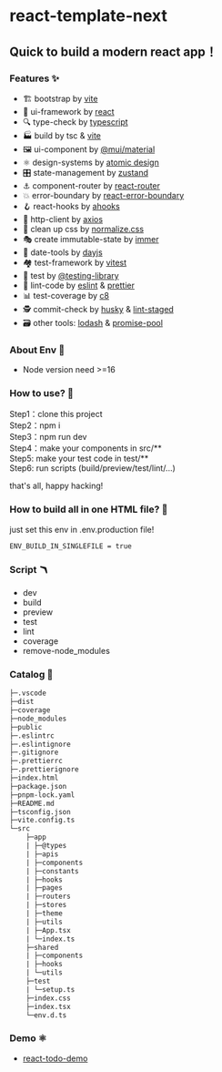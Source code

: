 # react-template-next

## Quick to build a modern react app！

### Features ✨

- 🏗️ bootstrap by [vite](https://vitejs.dev/)
- 📸 ui-framework by [react](https://beta.reactjs.org/)
- 🔍 type-check by [typescript](https://www.typescriptlang.org/)
- 🏭 build by tsc & [vite](https://github.com/vitejs/vite)
- 🖼️ ui-component by [@mui/material](https://mui.com/)
- ⚛️ design-systems by [atomic design](https://atomicdesign.bradfrost.com/)
- 🎛️ state-management by [zustand](https://zustand-demo.pmnd.rs/)
- ⚓ component-router by [react-router](https://reactrouter.com/)
- 💥 error-boundary by [react-error-boundary](https://github.com/bvaughn/react-error-boundary)
- 🪝 react-hooks by [ahooks](https://ahooks.js.org/)
- 📡 http-client by [axios](https://axios-http.com/)
- 🛁 clean up css by [normalize.css](https://github.com/necolas/normalize.css/)
- 🎭 create immutable-state by [immer](https://immerjs.github.io/immer/)
- 📅 date-tools by [dayjs](https://day.js.org/)
- 🏘️ test-framework by [vitest](https://vitest.dev/)
- 🐙 test by [@testing-library](https://testing-library.com/)
- 👀 lint-code by [eslint](eslint.org) & [prettier](https://prettier.io/)
- 📊 test-coverage by [c8](https://github.com/bcoe/c8)
- 🕵️ commit-check by [husky](https://typicode.github.io/husky/#/) & [lint-staged](https://github.com/okonet/lint-staged)
- 🗃️ other tools: [lodash](https://github.com/lodash/lodash) & [promise-pool](https://www.npmjs.com/package/@supercharge/promise-pool)

### About Env 🌌
- Node version need >=16

### How to use? 🤨

  Step1：clone this project  
  Step2：npm i  
  Step3：npm run dev  
  Step4：make your components in src/\*\*  
  Step5: make your test code  in test/\*\*  
  Step6: run scripts (build/preview/test/lint/...)  

  that's all, happy hacking!  

### How to build all in one HTML file? 📜

  just set this env in .env.production file!
  ```
  ENV_BUILD_IN_SINGLEFILE = true
  ```

### Script 🪃
- dev
- build
- preview
- test
- lint
- coverage
- remove-node_modules

### Catalog 📑

```txt
├─.vscode
├─dist
├─coverage
├─node_modules
├─public
├─.eslintrc
├─.eslintignore
├─.gitignore
├─.prettierrc
├─.prettierignore
├─index.html
├─package.json
├─pnpm-lock.yaml
├─README.md
├─tsconfig.json
├─vite.config.ts
└─src
    ├─app
    | ├─@types
    | ├─apis
    | ├─components
    | ├─constants
    | ├─hooks
    | ├─pages
    | ├─routers
    | ├─stores
    | ├─theme
    | ├─utils
    | ├─App.tsx
    | └─index.ts
    ├─shared
    | ├─components
    | ├─hooks
    | └─utils
    ├─test
    | └─setup.ts
    ├─index.css
    ├─index.tsx
    └─env.d.ts
```

### Demo ⚛️
- [react-todo-demo](https://github.com/zpm683/react-todo-demo)
